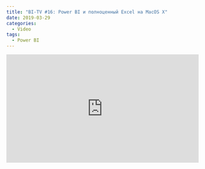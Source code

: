 ```yaml
---
title: "BI-TV #16: Power BI и полноценный Excel на MacOS X"
date: 2019-03-29
categories:
  - Video
tags:
  - Power BI
---
```

<style>.embed-container { position: relative; padding-bottom: 56.25%; height: 0; overflow: hidden; max-width: 100%; } .embed-container iframe, .embed-container object, .embed-container embed { position: absolute; top: 0; left: 0; width: 100%; height: 100%; }</style><div class='embed-container'><iframe src='https://www.youtube.com/embed/tV90q7ygOqE' frameborder='0' allowfullscreen></iframe></div>
